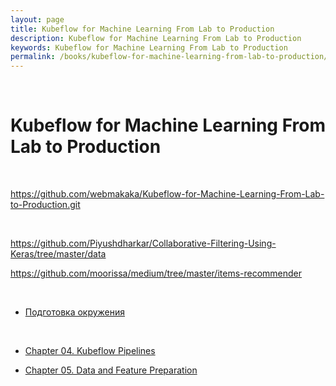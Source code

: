 ```yaml
---
layout: page
title: Kubeflow for Machine Learning From Lab to Production
description: Kubeflow for Machine Learning From Lab to Production
keywords: Kubeflow for Machine Learning From Lab to Production
permalink: /books/kubeflow-for-machine-learning-from-lab-to-production/
---
```


<br/>

# Kubeflow for Machine Learning From Lab to Production

<br/>

https://github.com/webmakaka/Kubeflow-for-Machine-Learning-From-Lab-to-Production.git

<br/>

https://github.com/Piyushdharkar/Collaborative-Filtering-Using-Keras/tree/master/data

https://github.com/moorissa/medium/tree/master/items-recommender

<br/>

- [Подготовка окружения](/books/kubeflow-for-machine-learning-from-lab-to-production/environment/)

<br/>

- [Chapter 04. Kubeflow Pipelines](/books/kubeflow-for-machine-learning-from-lab-to-production/kubeflow-pipelines/)

- [Chapter 05. Data and Feature Preparation](/books/kubeflow-for-machine-learning-from-lab-to-production/data-and-feature-preparation/)
